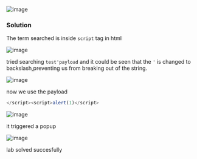 ![image](https://github.com/RahulMMenon011/PortSwigger_Labs/assets/140642506/c92a33da-6193-43e8-acd2-2362b247028e)

### Solution

The term searched is inside `script` tag in html

![image](https://github.com/RahulMMenon011/PortSwigger_Labs/assets/140642506/6db0392d-4148-4946-8ed2-01c41dd0d1c1)

tried searching `test'payload` and it could be seen that the `'` is changed to backslash,preventing us from breaking out of the string.

![image](https://github.com/RahulMMenon011/PortSwigger_Labs/assets/140642506/8d004181-6d73-456a-9a15-7a454265e5c6)

now we use the payload 

```js
</script><script>alert(1)</script>
```

![image](https://github.com/RahulMMenon011/PortSwigger_Labs/assets/140642506/f22fc40b-8ee3-4402-b96d-0a6b87cc5fb4)

it triggered a popup

![image](https://github.com/RahulMMenon011/PortSwigger_Labs/assets/140642506/da7018f2-2514-44a9-812a-9a0bba2a9778)

lab solved succesfully
